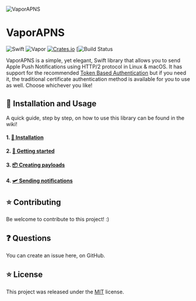 ![VaporAPNS](https://cloud.githubusercontent.com/assets/4346200/19014987/344c5014-87fb-11e6-8727-3a687117c17e.png)

# VaporAPNS

![Swift](http://img.shields.io/badge/swift-5.3-brightgreen.svg)
![Vapor](https://img.shields.io/badge/Vapor-3.0-green.svg)
[![Crates.io](https://img.shields.io/crates/l/rustc-serialize.svg?maxAge=2592000)]()
[![Build Status](https://img.shields.io/github/workflow/status/admkopec/vapor-apns/Linux/master)

VaporAPNS is a simple, yet elegant, Swift library that allows you to send Apple Push Notifications using HTTP/2 protocol in Linux & macOS. It has support for the recommended [Token Based Authentication](https://developer.apple.com/videos/play/wwdc2016/724/) but if you need it, the traditional certificate authentication method is available for you to use as well. Choose whichever you like!

## 🚀 Installation and Usage

A quick guide, step by step, on how to use this library can be found in the wiki!
#### 1. [🔧 Installation](https://github.com/matthijs2704/vapor-apns/wiki/🔧-Installation)
#### 2. [🚀 Getting started](https://github.com/matthijs2704/vapor-apns/wiki/🚀-Getting-started)
#### 3. [📦 Creating payloads](https://github.com/matthijs2704/vapor-apns/wiki/📦-Creating-payloads)
#### 4. [🛩 Sending notifications](https://github.com/matthijs2704/vapor-apns/wiki/🛩-Sending-notifications)

## ⭐ Contributing

Be welcome to contribute to this project! :)

## ❓ Questions

You can create an issue here, on GitHub.

## ⭐ License

This project was released under the [MIT](LICENSE.md) license.
